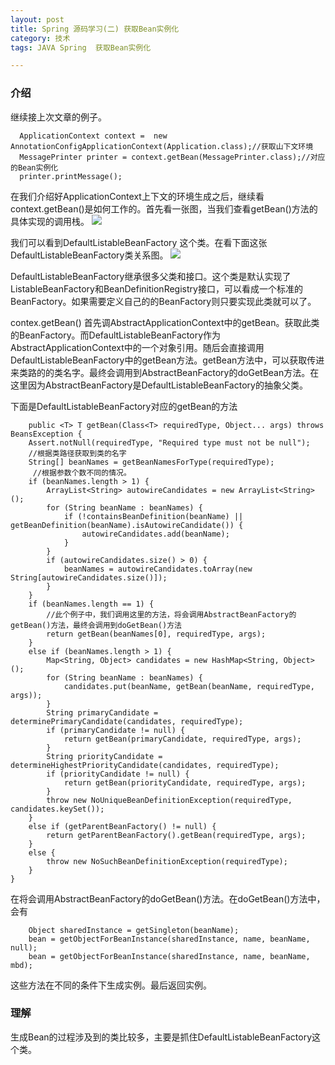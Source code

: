 ```yaml
---
layout: post
title: Spring 源码学习(二) 获取Bean实例化
category: 技术
tags: JAVA Spring  获取Bean实例化

---
```


### 介绍

继续接上次文章的例子。

      ApplicationContext context =  new AnnotationConfigApplicationContext(Application.class);//获取山下文环境
      MessagePrinter printer = context.getBean(MessagePrinter.class);//对应的Bean实例化
      printer.printMessage();

在我们介绍好ApplicationContext上下文的环境生成之后，继续看context.getBean()是如何工作的。首先看一张图，当我们查看getBean()方法的具体实现的调用栈。
![](http://7x00ae.com1.z0.glb.clouddn.com/getBean%E7%9A%84%E8%B0%83%E7%94%A8%E6%A0%88.png)

我们可以看到DefaultListableBeanFactory 这个类。在看下面这张DefaultListableBeanFactory类关系图。
![](http://7x00ae.com1.z0.glb.clouddn.com/DefaultListableBeanFactory%E7%B1%BB%E5%85%B3%E7%B3%BB%E5%9B%BE.png)


DefaultListableBeanFactory继承很多父类和接口。这个类是默认实现了ListableBeanFactory和BeanDefinitionRegistry接口，可以看成一个标准的BeanFactory。如果需要定义自己的的BeanFactory则只要实现此类就可以了。

contex.getBean() 首先调AbstractApplicationContext中的getBean。获取此类的BeanFactory。而DefaultListableBeanFactory作为AbstractApplicationContext中的一个对象引用。随后会直接调用DefaultListableBeanFactory中的getBean方法。getBean方法中，可以获取传进来类路的的类名字。最终会调用到AbstractBeanFactory的doGetBean方法。在这里因为AbstractBeanFactory是DefaultListableBeanFactory的抽象父类。

下面是DefaultListableBeanFactory对应的getBean的方法


		public <T> T getBean(Class<T> requiredType, Object... args) throws BeansException {
		Assert.notNull(requiredType, "Required type must not be null");
		//根据类路径获取到类的名字
		String[] beanNames = getBeanNamesForType(requiredType);
         //根据参数个数不同的情况。
		if (beanNames.length > 1) {
			ArrayList<String> autowireCandidates = new ArrayList<String>();
			for (String beanName : beanNames) {
				if (!containsBeanDefinition(beanName) || getBeanDefinition(beanName).isAutowireCandidate()) {
					autowireCandidates.add(beanName);
				}
			}
			if (autowireCandidates.size() > 0) {
				beanNames = autowireCandidates.toArray(new String[autowireCandidates.size()]);
			}
		}
		if (beanNames.length == 1) {
 			//此个例子中，我们调用这里的方法，将会调用AbstractBeanFactory的getBean()方法，最终会调用到doGetBean()方法
			return getBean(beanNames[0], requiredType, args);
		}
		else if (beanNames.length > 1) {
			Map<String, Object> candidates = new HashMap<String, Object>();
			for (String beanName : beanNames) {
				candidates.put(beanName, getBean(beanName, requiredType, args));
			}
			String primaryCandidate = determinePrimaryCandidate(candidates, requiredType);
			if (primaryCandidate != null) {
				return getBean(primaryCandidate, requiredType, args);
			}
			String priorityCandidate = determineHighestPriorityCandidate(candidates, requiredType);
			if (priorityCandidate != null) {
				return getBean(priorityCandidate, requiredType, args);
			}
			throw new NoUniqueBeanDefinitionException(requiredType, candidates.keySet());
		}
		else if (getParentBeanFactory() != null) {
			return getParentBeanFactory().getBean(requiredType, args);
		}
		else {
			throw new NoSuchBeanDefinitionException(requiredType);
		}
	}



在将会调用AbstractBeanFactory的doGetBean()方法。在doGetBean()方法中，会有

		Object sharedInstance = getSingleton(beanName);
		bean = getObjectForBeanInstance(sharedInstance, name, beanName, null);
		bean = getObjectForBeanInstance(sharedInstance, name, beanName, mbd);
这些方法在不同的条件下生成实例。最后返回实例。

### 理解

生成Bean的过程涉及到的类比较多，主要是抓住DefaultListableBeanFactory这个类。